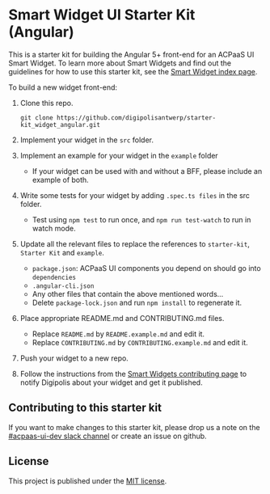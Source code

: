 # Smart Widget UI Starter Kit (Angular)

This is a starter kit for building the Angular 5+ front-end for an ACPaaS UI Smart Widget. To learn more about Smart Widgets and find out the guidelines for how to use this starter kit, see the [Smart Widget index page](https://github.com/digipolisantwerp/smart-widgets).

To build a new widget front-end:

1. Clone this repo.

   `git clone https://github.com/digipolisantwerp/starter-kit_widget_angular.git`

2. Implement your widget in the `src` folder.

3. Implement an example for your widget in the `example` folder

   - If your widget can be used with and without a BFF, please include an example of both.

4. Write some tests for your widget by adding `.spec.ts files` in the src folder.

   - Test using `npm test` to run once, and `npm run test-watch` to run in watch mode.

5. Update all the relevant files to replace the references to `starter-kit`, `Starter Kit` and `example`.

   - `package.json`: ACPaaS UI components you depend on should go into `dependencies`
   - `.angular-cli.json`
   - Any other files that contain the above mentioned words...
   - Delete `package-lock.json` and run `npm install` to regenerate it.

6. Place appropriate README.md and CONTRIBUTING.md files.

   - Replace `README.md` by `README.example.md` and edit it.
   - Replace `CONTRIBUTING.md` by `CONTRIBUTING.example.md` and edit it.

7. Push your widget to a new repo.

8. Follow the instructions from the [Smart Widgets contributing page](https://github.com/digipolisantwerp/starter-kit_widget_angular/blob/master/CONTRIBUTING.md) to notify Digipolis about your widget and get it published.

## Contributing to this starter kit

If you want to make changes to this starter kit, please drop us a note on the [#acpaas-ui-dev slack channel](https://dgpls.slack.com/messages/C4S2D7KTK) or create an issue on github.

## License

This project is published under the [MIT license](LICENSE.md).
